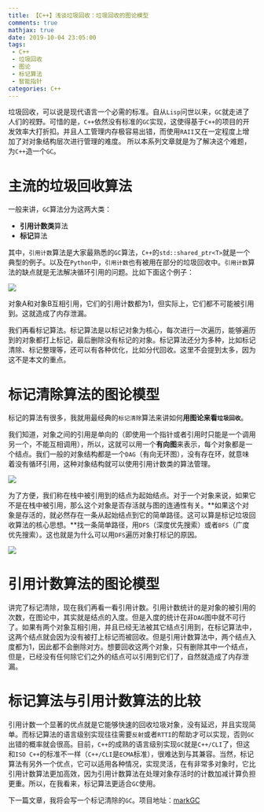 ```yaml
---
title: 【C++】浅谈垃圾回收：垃圾回收的图论模型
comments: true
mathjax: true
date: 2019-10-04 23:05:00
tags:
 - C++
 - 垃圾回收
 - 图论
 - 标记算法
 - 智能指针
categories: C++
---
```


垃圾回收，可以说是现代语言一个必需的标准。自从`Lisp`问世以来，`GC`就走进了人们的视野。可惜的是，`C++`依然没有标准的`GC`实现，这使得基于`C++`的项目的开发效率大打折扣。并且人工管理内存极容易出错，而使用`RAII`又在一定程度上增加了对对象结构层次进行管理的难度。
所以本系列文章就是为了解决这个难题，为`C++`造一个`GC`。
<!-- more -->

# 主流的垃圾回收算法

一般来讲，`GC`算法分为这两大类：

- **引用计数类**算法
- **标记**算法

其中，`引用计数`算法是大家最熟悉的`GC`算法，`C++`的`std::shared_ptr<T>`就是一个典型的例子。以及在`Python`中，`引用计数`也有被用在部分的垃圾回收中。`引用计数`算法的缺点就是无法解决循环引用的问题。比如下面这个例子：

![](/images/posts/3d23f17-1.png)

对象A和对象B互相引用，它们的引用计数都为1，但实际上，它们都不可能被引用到。这就造成了内存泄漏。

我们再看标记算法。标记算法是以标记对象为核心，每次进行一次遍历，能够遍历到的对象都打上标记，最后删除没有标记的对象。标记算法还分为多种，比如标记清除、标记整理等，还可以有各种优化，比如分代回收。这里不会提到太多，因为这不是本文的重点。

# 标记清除算法的图论模型

标记的算法有很多，我就用最经典的`标记清除`算法来讲如何**用图论来看`垃圾回收`**。

我们知道，对象之间的引用是单向的（即使用一个指针或者引用时只能是一个调用另一个，不能互相调用），所以，这就可以用一个**有向图**来表示，每个对象都是一个结点。我们一般的对象结构都是一个`DAG`（有向无环图），没有存在环，就意味着没有循环引用，这种对象结构就可以使用引用计数类的算法管理。

![](/images/posts/3d23f17-2.png)

为了方便，我们称在栈中被引用到的结点为起始结点。对于一个对象来说，如果它不是在栈中被引用，那么这个对象是否存活就与图的连通性有关。**如果这个对象是存活的，就必然存在一条从起始结点到它的简单路径。这可以算是标记垃圾回收算法的核心思想。**找一条简单路径，用`DFS`（深度优先搜索）或者`BFS`（广度优先搜索）。这也就是为什么可以用`DFS`遍历对象打标记的原因。

![](/images/posts/3d23f17-3.png)

# 引用计数算法的图论模型

讲完了标记清除，现在我们再看一看引用计数。引用计数统计的是对象的被引用的次数，在图论中，其实就是结点的入度。但是入度的统计在非`DAG`图中就不可行了。如果有两个对象互相引用，并且已经无法被其它结点引用到，在标记算法中，这两个结点就会因为没有被打上标记而被回收。但是引用计数算法中，两个结点入度都为1，因此都不会删除对方。想要回收这两个对象，只有删除其中一个结点，但是，已经没有任何除它们之外的结点可以引用到它们了，自然就造成了内存泄漏。

# 标记算法与引用计数算法的比较

引用计数一个显著的优点就是它能够快速的回收垃圾对象，没有延迟，并且实现简单。而标记算法的语言级别实现往往需要`反射`或者`RTTI`的帮助才可以实现，否则`GC`出错的概率就会很高。目前，`C++`的成熟的语言级别实现`GC`就是`C++/CLI`了，但这和`ISO C++`的标准不一样（`C++/CLI`是`ECMA`标准），很难达到与其兼容。当然，标记算法有另外一个优点，它可以适用各种情况，实现灵活，在有非常多对象时，它比引用计数算法更加高效，因为引用计数算法在处理对象存活时的计数加减计算负担更重。所以，在我看来，标记算法更适合`GC`使用。

下一篇文章，我将会写一个标记清除的`GC`。项目地址：[markGC](https://github.com/ctj12461/markGC/)